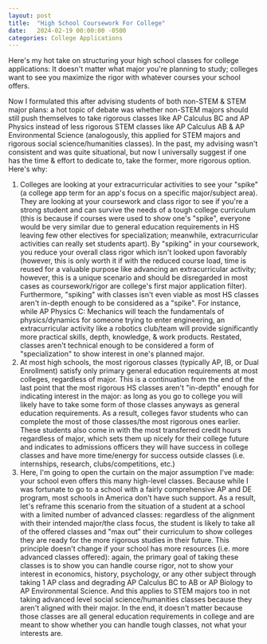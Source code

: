 ```yaml
---
layout: post
title:  "High School Coursework For College"
date:   2024-02-19 00:00:00 -0500
categories: College Applications
---
```


Here's my hot take on structuring your high school classes for college applications: It doesn't matter what major you're planning to study; colleges want to see you maximize the rigor with whatever courses your school offers.

Now I formulated this after advising students of both non-STEM & STEM major plans: a hot topic of debate was whether non-STEM majors should still push themselves to take rigorous classes like AP Calculus BC and AP Physics instead of less rigorous STEM classes like AP Calculus AB & AP Environmental Science (analogously, this applied for STEM majors and rigorous social science/humanities classes). In the past, my advising wasn't consistent and was quite situational, but now I universally suggest if one has the time & effort to dedicate to, take the former, more rigorous option. Here's why:
1. Colleges are looking at your extracurricular activities to see your "spike" (a college app term for an app's focus on a specific major/subject area). They are looking at your coursework and class rigor to see if you're a strong student and can survive the needs of a tough college curriculum (this is because if courses were used to show one's "spike", everyone would be very similar due to general education requirements in HS leaving few other electives for specialization; meanwhile, extracurricular activities can really set students apart). By "spiking" in your coursework, you reduce your overall class rigor which isn't looked upon favorably (however, this is only worth it if with the reduced course load, time is reused for a valuable purpose like advancing an extracurricular activity; however, this is a unique scenario and should be disregarded in most cases as coursework/rigor are college's first major application filter). Furthermore, "spiking" with classes isn't even viable as most HS classes aren't in-depth enough to be considered as a "spike". For instance, while AP Physics C: Mechanics will teach the fundamentals of physics/dynamics for someone trying to enter engineering, an extracurricular activity like a robotics club/team will provide significantly more practical skills, depth, knowledge, & work products. Restated, classes aren't technical enough to be considered a form of "specialization" to show interest in one's planned major.
2. At most high schools, the most rigorous classes (typically AP, IB, or Dual Enrollment) satisfy only primary general education requirements at most colleges, regardless of major. This is a continuation from the end of the last point that the most rigorous HS classes aren't "in-depth" enough for indicating interest in the major: as long as you go to college you will likely have to take some form of those classes anyways as general education requirements. As a result, colleges favor students who can complete the most of those classes/the most rigorous ones earlier. These students also come in with the most transferred credit hours regardless of major, which sets them up nicely for their college future and indicates to admissions officers they will have success in college classes and have more time/energy for success outside classes (i.e. internships, research, clubs/competitions, etc.)
3. Here, I'm going to open the curtain on the major assumption I've made: your school even offers this many high-level classes. Because while I was fortunate to go to a school with a fairly comprehensive AP and DE program, most schools in America don't have such support. As a result, let's reframe this scenario from the situation of a student at a school with a limited number of advanced classes: regardless of the alignment with their intended major/the class focus, the student is likely to take all of the offered classes and "max out" their curriculum to show colleges they are ready for the more rigorous studies in their future. This principle doesn't change if your school has more resources (i.e. more advanced classes offered): again, the primary goal of taking these classes is to show you can handle course rigor, not to show your interest in economics, history, psychology, or any other subject through taking 1 AP class and degrading AP Calculus BC to AB or AP Biology to AP Environmental Science. And this applies to STEM majors too in not taking advanced level social science/humanities classes because they aren't aligned with their major. In the end, it doesn't matter because those classes are all general education requirements in college and are meant to show whether you can handle tough classes, not what your interests are.

